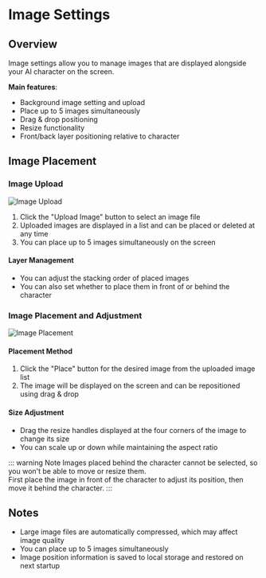 # Image Settings

## Overview

Image settings allow you to manage images that are displayed alongside your AI character on the screen.

**Main features**:
- Background image setting and upload
- Place up to 5 images simultaneously
- Drag & drop positioning
- Resize functionality
- Front/back layer positioning relative to character

## Image Placement

### Image Upload

![Image Upload](/images/image_2dasd.png)

1. Click the "Upload Image" button to select an image file
2. Uploaded images are displayed in a list and can be placed or deleted at any time
3. You can place up to 5 images simultaneously on the screen

#### Layer Management
- You can adjust the stacking order of placed images
- You can also set whether to place them in front of or behind the character



### Image Placement and Adjustment

![Image Placement](/images/image_af3s4.png)

#### Placement Method
1. Click the "Place" button for the desired image from the uploaded image list
2. The image will be displayed on the screen and can be repositioned using drag & drop

#### Size Adjustment
- Drag the resize handles displayed at the four corners of the image to change its size
- You can scale up or down while maintaining the aspect ratio

::: warning Note
Images placed behind the character cannot be selected, so you won't be able to move or resize them.<br>
First place the image in front of the character to adjust its position, then move it behind the character.
:::

## Notes

- Large image files are automatically compressed, which may affect image quality
- You can place up to 5 images simultaneously
- Image position information is saved to local storage and restored on next startup